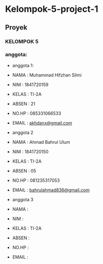 # Kelompok-5-project-1
## Proyek

### KELOMPOK 5

### anggota:

- anggota 1:
- NAMA : Muhammad Hifzhan Silmi
- NIM : 1841720159
- KELAS : TI-2A
- ABSEN : 21
- NO.HP : 085331066533
- EMAIL : akhdanx@gmail.com

- anggota 2
- NAMA : Ahmad Bahrul Ulum
- NIM : 1841720150
- KELAS : TI-2A
- ABSEN : 05
- NO.HP : 081235317053
- EMAIL : bahrulahmad836@gmail.com

- anggota 3
- NAMA : 
- NIM : 
- KELAS : TI-2A
- ABSEN : 
- NO.HP : 
- EMAIL : 
